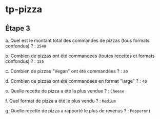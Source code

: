 # tp-pizza

## Étape 3

a. Quel est le montant total des commandes de pizzas (tous formats confondus) ? : ```2540```

b. Combien de pizzas ont été commandées (toutes recettes et formats
confondus) ? : ```155```

c. Combien de pizzas "Vegan" ont été commandées ? : ```20```

d. Combien de pizzas ont été commandées en format "large" ? : ```40```

e. Quelle recette de pizza a été la plus vendue ? : ```Cheese```

f. Quel format de pizza a été le plus vendu ? : ```Medium```

g. Quelle recette de pizza a rapporté le plus de revenus ? : ```Pepperoni```